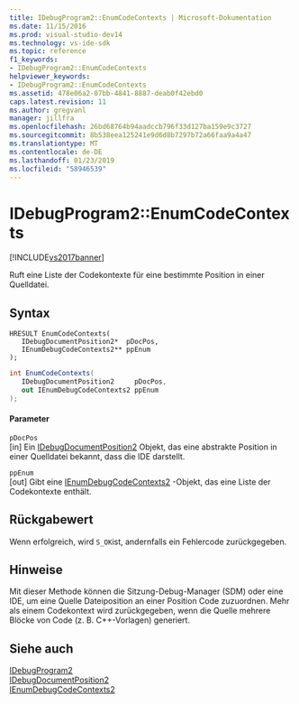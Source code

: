 ```yaml
---
title: IDebugProgram2::EnumCodeContexts | Microsoft-Dokumentation
ms.date: 11/15/2016
ms.prod: visual-studio-dev14
ms.technology: vs-ide-sdk
ms.topic: reference
f1_keywords:
- IDebugProgram2::EnumCodeContexts
helpviewer_keywords:
- IDebugProgram2::EnumCodeContexts
ms.assetid: 478e06a2-07bb-4841-8887-deab0f42ebd0
caps.latest.revision: 11
ms.author: gregvanl
manager: jillfra
ms.openlocfilehash: 26bd68764b94aadccb796f33d127ba159e9c3727
ms.sourcegitcommit: 8b538eea125241e9d6d8b7297b72a66faa9a4a47
ms.translationtype: MT
ms.contentlocale: de-DE
ms.lasthandoff: 01/23/2019
ms.locfileid: "58946539"
---
```

# <a name="idebugprogram2enumcodecontexts"></a>IDebugProgram2::EnumCodeContexts
[!INCLUDE[vs2017banner](../../../includes/vs2017banner.md)]

Ruft eine Liste der Codekontexte für eine bestimmte Position in einer Quelldatei.  
  
## <a name="syntax"></a>Syntax  
  
```cpp#  
HRESULT EnumCodeContexts(   
   IDebugDocumentPosition2*  pDocPos,  
   IEnumDebugCodeContexts2** ppEnum  
);  
```  
  
```csharp  
int EnumCodeContexts(   
   IDebugDocumentPosition2     pDocPos,  
   out IEnumDebugCodeContexts2 ppEnum  
);  
```  
  
#### <a name="parameters"></a>Parameter  
 `pDocPos`  
 [in] Ein [IDebugDocumentPosition2](../../../extensibility/debugger/reference/idebugdocumentposition2.md) Objekt, das eine abstrakte Position in einer Quelldatei bekannt, dass die IDE darstellt.  
  
 `ppEnum`  
 [out] Gibt eine [IEnumDebugCodeContexts2](../../../extensibility/debugger/reference/ienumdebugcodecontexts2.md) -Objekt, das eine Liste der Codekontexte enthält.  
  
## <a name="return-value"></a>Rückgabewert  
 Wenn erfolgreich, wird `S_OK`ist, andernfalls ein Fehlercode zurückgegeben.  
  
## <a name="remarks"></a>Hinweise  
 Mit dieser Methode können die Sitzung-Debug-Manager (SDM) oder eine IDE, um eine Quelle Dateiposition an einer Position Code zuzuordnen. Mehr als einem Codekontext wird zurückgegeben, wenn die Quelle mehrere Blöcke von Code (z. B. C++-Vorlagen) generiert.  
  
## <a name="see-also"></a>Siehe auch  
 [IDebugProgram2](../../../extensibility/debugger/reference/idebugprogram2.md)   
 [IDebugDocumentPosition2](../../../extensibility/debugger/reference/idebugdocumentposition2.md)   
 [IEnumDebugCodeContexts2](../../../extensibility/debugger/reference/ienumdebugcodecontexts2.md)

